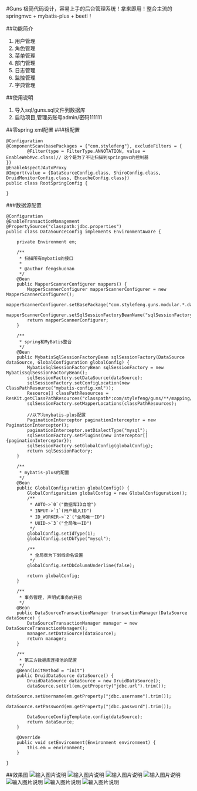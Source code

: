 #Guns
极简代码设计，容易上手的后台管理系统！拿来即用！整合主流的springmvc + mybatis-plus + beetl！

##功能简介
1. 用户管理
2. 角色管理
3. 菜单管理
4. 部门管理
4. 日志管理
5. 监控管理
6. 字典管理

##使用说明
1. 导入sql/guns.sql文件到数据库
2. 启动项目,管理员账号admin/密码111111

##零spring xml配置
###根配置
```
@Configuration
@ComponentScan(basePackages = {"com.stylefeng"}, excludeFilters = {
        @Filter(type = FilterType.ANNOTATION, value = EnableWebMvc.class)// 这个是为了不让扫描到springmvc的控制器
})
@EnableAspectJAutoProxy
@Import(value = {DataSourceConfig.class, ShiroConfig.class, DruidMonitorConfig.class, EhcacheConfig.class})
public class RootSpringConfig {

}
```
###数据源配置
```
@Configuration
@EnableTransactionManagement
@PropertySource("classpath:jdbc.properties")
public class DataSourceConfig implements EnvironmentAware {

    private Environment em;

    /**
     * 扫描所有mybatis的接口
     *
     * @author fengshuonan
     */
    @Bean
    public MapperScannerConfigurer mappers() {
        MapperScannerConfigurer mapperScannerConfigurer = new MapperScannerConfigurer();
        mapperScannerConfigurer.setBasePackage("com.stylefeng.guns.modular.*.dao;com.stylefeng.guns.persistence.dao");
        mapperScannerConfigurer.setSqlSessionFactoryBeanName("sqlSessionFactory");
        return mapperScannerConfigurer;
    }

    /**
     * spring和MyBatis整合
     */
    @Bean
    public MybatisSqlSessionFactoryBean sqlSessionFactory(DataSource dataSource, GlobalConfiguration globalConfig) {
        MybatisSqlSessionFactoryBean sqlSessionFactory = new MybatisSqlSessionFactoryBean();
        sqlSessionFactory.setDataSource(dataSource);
        sqlSessionFactory.setConfigLocation(new ClassPathResource("mybatis-config.xml"));
        Resource[] classPathResources = ResKit.getClassPathResources("classpath*:com/stylefeng/guns/**/mapping/*.xml");
        sqlSessionFactory.setMapperLocations(classPathResources);

        //以下为mybatis-plus配置
        PaginationInterceptor paginationInterceptor = new PaginationInterceptor();
        paginationInterceptor.setDialectType("mysql");
        sqlSessionFactory.setPlugins(new Interceptor[]{paginationInterceptor});
        sqlSessionFactory.setGlobalConfig(globalConfig);
        return sqlSessionFactory;
    }

    /**
     * mybatis-plus的配置
     */
    @Bean
    public GlobalConfiguration globalConfig() {
        GlobalConfiguration globalConfig = new GlobalConfiguration();
        /**
         * AUTO->`0`("数据库ID自增")
         * INPUT->`1`(用户输入ID")
         * ID_WORKER->`2`("全局唯一ID")
         * UUID->`3`("全局唯一ID")
         */
        globalConfig.setIdType(1);
        globalConfig.setDbType("mysql");

        /**
         * 全局表为下划线命名设置
         */
        globalConfig.setDbColumnUnderline(false);

        return globalConfig;
    }

    /**
     * 事务管理, 声明式事务的开启
     */
    @Bean
    public DataSourceTransactionManager transactionManager(DataSource dataSource) {
        DataSourceTransactionManager manager = new DataSourceTransactionManager();
        manager.setDataSource(dataSource);
        return manager;
    }

    /**
     * 第三方数据库连接池的配置
     */
    @Bean(initMethod = "init")
    public DruidDataSource dataSource() {
        DruidDataSource dataSource = new DruidDataSource();
        dataSource.setUrl(em.getProperty("jdbc.url").trim());
        dataSource.setUsername(em.getProperty("jdbc.username").trim());
        dataSource.setPassword(em.getProperty("jdbc.password").trim());

        DataSourceConfigTemplate.config(dataSource);
        return dataSource;
    }

    @Override
    public void setEnvironment(Environment environment) {
        this.em = environment;
    }

}
```


##效果图
![输入图片说明](https://git.oschina.net/uploads/images/2017/0429/233329_a0c40981_551203.png "在这里输入图片标题")
![输入图片说明](https://git.oschina.net/uploads/images/2017/0429/233336_5784c639_551203.png "在这里输入图片标题")
![输入图片说明](https://git.oschina.net/uploads/images/2017/0429/233347_f70e3c71_551203.png "在这里输入图片标题")
![输入图片说明](https://git.oschina.net/uploads/images/2017/0429/233354_24c8da50_551203.png "在这里输入图片标题")
![输入图片说明](https://git.oschina.net/uploads/images/2017/0429/233402_594a588a_551203.png "在这里输入图片标题")
![输入图片说明](https://git.oschina.net/uploads/images/2017/0429/233410_6c4061e0_551203.png "在这里输入图片标题")
![输入图片说明](https://git.oschina.net/uploads/images/2017/0429/233417_6e9ecf5e_551203.png "在这里输入图片标题")